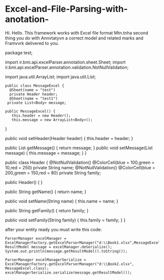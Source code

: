 # Excel-and-File-Parsing-with-anotation-
 Hi. Hello. This framework works with Excel file format Mtn.tnha second thing you do with Annvtatyvn a correct model and related marks and Framvvrk delivered to you.

package test;

import ir.bmi.api.excelParser.annotation.sheet.Sheet;
import ir.bmi.api.excelParser.annotation.validation.NotNullValidation;

import java.util.ArrayList;
import java.util.List;


    public class MessageExcel {
      @Sheet(name = "test")
      private Header header;
      @Sheet(name = "test1")
     private List<Body> message;

    public MessageExcel() {
       this.header = new Header();
       this.message = new ArrayList<Body>();
   }
   
  public void setHeader(Header header) {
       this.header = header;
    }

   public List<Body> getMessage() {
       return message;
   }
   public void setMessage(List<Body> message) {
       this.message = message;
    }
 }

public class Header {
  @NotNullValidation()
  @ColorCell(blue = 100,green = 10,red = 250)
  private String name;
  @NotNullValidation()
  @ColorCell(blue = 200,green = 150,red = 80)
  private String family;

  public Header() {
 }

  public String getName() {
     return name;
  }

  public void setName(String name) {
      this.name = name;
  }

  public String getFamily() {
       return family;
 }

 public void setFamily(String family) {
     this.family = family;
  }
}

after your entity ready you must write this code:

    ParserManager excelManager = ExcelManagerFactory.getExcelParserManager("d:\\Book1.xlsx",MessageExcel.class);
    ResultModel message = excelManager.deSerialize();
    System.out.println(message.getResultModel().toString());

    ParserManager excelManagerSerialize = ExcelManagerFactory.getExcelParserManager("d:\\Book2.xlsx", MessageExcel.class);
    excelManagerSerialize.serialize(message.getResultModel());
